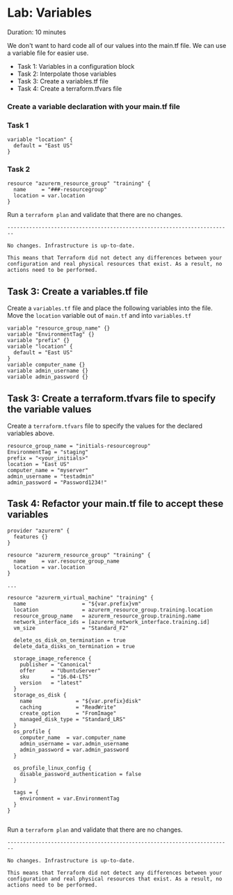 # Lab: Variables

Duration: 10 minutes

We don't want to hard code all of our values into the main.tf file. We can use a variable file for easier use.

- Task 1: Variables in a configuration block
- Task 2: Interpolate those variables
- Task 3: Create a variables.tf file
- Task 4: Create a terraform.tfvars file

### Create a variable declaration with your main.tf file

### Task 1
```hcl
variable "location" {
  default = "East US"
}
```

### Task 2

```hcl
resource "azurerm_resource_group" "training" {
  name     = "###-resourcegroup"
  location = var.location
}
```
Run a `terraform plan` and validate that there are no changes.

```text
------------------------------------------------------------------------

No changes. Infrastructure is up-to-date.

This means that Terraform did not detect any differences between your
configuration and real physical resources that exist. As a result, no
actions need to be performed.
```

## Task 3: Create a variables.tf file

Create a `variables.tf` file and place the following variables into the file.  Move the `location` variable out of `main.tf` and into `variables.tf`

```hcl
variable "resource_group_name" {}
variable "EnvironmentTag" {}
variable "prefix" {}
variable "location" {
  default = "East US"
}
variable computer_name {}
variable admin_username {}
variable admin_password {}
```
## Task 3: Create a terraform.tfvars file to specify the variable values

Create a `terraform.tfvars` file to specify the values for the declared variables above.

```hcl
resource_group_name = "initials-resourcegroup"
EnvironmentTag = "staging"
prefix = "<your_initials>"
location = "East US"
computer_name = "myserver"
admin_username = "testadmin"
admin_password = "Password1234!"
```

## Task 4: Refactor your main.tf file to accept these variables

```hcl
provider "azurerm" {
  features {}
}

resource "azurerm_resource_group" "training" {
  name     = var.resource_group_name
  location = var.location
}

...

resource "azurerm_virtual_machine" "training" {
  name                  = "${var.prefix}vm"
  location              = azurerm_resource_group.training.location
  resource_group_name   = azurerm_resource_group.training.name
  network_interface_ids = [azurerm_network_interface.training.id]
  vm_size               = "Standard_F2"

  delete_os_disk_on_termination = true
  delete_data_disks_on_termination = true

  storage_image_reference {
    publisher = "Canonical"
    offer     = "UbuntuServer"
    sku       = "16.04-LTS"
    version   = "latest"
  }
  storage_os_disk {
    name              = "${var.prefix}disk"
    caching           = "ReadWrite"
    create_option     = "FromImage"
    managed_disk_type = "Standard_LRS"
  }
  os_profile {
    computer_name  = var.computer_name
    admin_username = var.admin_username
    admin_password = var.admin_password
  }

  os_profile_linux_config {
    disable_password_authentication = false
  }

  tags = {
    environment = var.EnvironmentTag
  }
}
 
```

Run a `terraform plan` and validate that there are no changes.

```text
------------------------------------------------------------------------

No changes. Infrastructure is up-to-date.

This means that Terraform did not detect any differences between your
configuration and real physical resources that exist. As a result, no
actions need to be performed.
```
